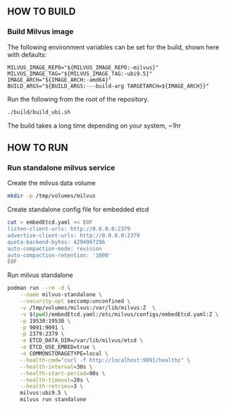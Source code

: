 ## HOW TO BUILD

### Build Milvus image

The following environment variables can be set for the build, shown here with defaults:

```
MILVUS_IMAGE_REPO="${MILVUS_IMAGE_REPO:-milvus}"
MILVUS_IMAGE_TAG="${MILVUS_IMAGE_TAG:-ubi9.5}"
IMAGE_ARCH="${IMAGE_ARCH:-amd64}"
BUILD_ARGS="${BUILD_ARGS:---build-arg TARGETARCH=${IMAGE_ARCH}}"
```

Run the following from the root of the repository.

```bash
./build/build_ubi.sh
```

The build takes a long time depending on your system, ~1hr

## HOW TO RUN

### Run standalone milvus service

Create the milvus data volume

```bash
mkdir -p /tmp/volumes/milvus
```

Create standalone config file for embedded etcd

```bash
cat > embedEtcd.yaml << EOF
listen-client-urls: http://0.0.0.0:2379
advertise-client-urls: http://0.0.0.0:2379
quota-backend-bytes: 4294967296
auto-compaction-mode: revision
auto-compaction-retention: '1000'
EOF
```

Run milvus standalone

```bash
podman run --rm -d \
    --name milvus-standalone \
    --security-opt seccomp:unconfined \
    -v /tmp/volumes/milvus:/var/lib/milvus:Z  \
    -v $(pwd)/embedEtcd.yaml:/etc/milvus/configs/embedEtcd.yaml:Z \
    -p 19530:19530 \
    -p 9091:9091 \
    -p 2379:2379 \
    -e ETCD_DATA_DIR=/var/lib/milvus/etcd \
    -e ETCD_USE_EMBED=true \
    -e COMMONSTORAGETYPE=local \
    --health-cmd="curl -f http://localhost:9091/healthz" \
    --health-interval=30s \
    --health-start-period=90s \
    --health-timeout=20s \
    --health-retries=3 \
    milvus:ubi9.5 \
    milvus run standalone
```
